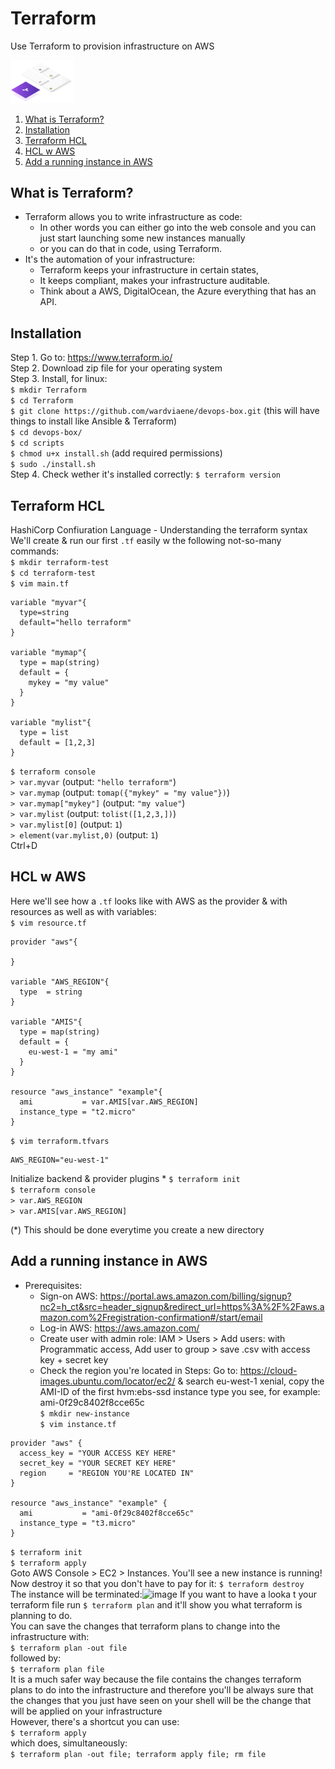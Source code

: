 # Terraform
Use Terraform to provision infrastructure on AWS
<!--<img src="src/assets/img/terraform-registry.gif" width="44%"/> -->
<img src="src/assets/img/terraform.svg" width="20%"/> <br>
1. [What is Terraform?](#What-is-Terraform?)
2. [Installation](#Installation)
3. [Terraform HCL](#Terraform-HCL)
4. [HCL w AWS](#HCL-w-AWS)
5. [Add a running instance in AWS](#Add-a-running-instance-in-AWS)

## What is Terraform?
- Terraform allows you to write infrastructure as code:
  - In other words you can either go into the web console and you can just start launching some new instances manually
  - or you can do that in code, using Terraform.
- It's the automation of your infrastructure:
  - Terraform keeps your infrastructure in certain states,
  - It keeps compliant, makes your infrastructure auditable.
  - Think about a AWS, DigitalOcean, the Azure everything that has an API.
 
 ## Installation  
  Step 1. Go to: https://www.terraform.io/ <br>
  Step 2. Download zip file for your operating system <br>
  Step 3. Install, for linux: <br>
```$ mkdir Terraform```<br>
```$ cd Terraform```<br>
```$ git clone https://github.com/wardviaene/devops-box.git``` (this will have things to install like Ansible & Terraform)<br>
```$ cd devops-box/```<br>
```$ cd scripts```<br>
```$ chmod u+x install.sh``` (add required permissions)<br>
```$ sudo ./install.sh```<br>
 Step 4. Check wether it's installed correctly:
```$ terraform version``` <br>

## Terraform HCL
HashiCorp Confiuration Language - Understanding the terraform syntax<br>
We'll create & run our first ```.tf``` easily w the following not-so-many commands:<br>
```$ mkdir terraform-test```<br>
```$ cd terraform-test```<br>
```$ vim main.tf ```<br>
```
variable "myvar"{
  type=string
  default="hello terraform"
}

variable "mymap"{
  type = map(string)
  default = {
    mykey = "my value"
  }
}

variable "mylist"{
  type = list
  default = [1,2,3]
}
```


```$ terraform console```<br>
```> var.myvar```             (output: ```"hello terraform"```)<br> 
```> var.mymap```             (output: ```tomap({"mykey" = "my value"})```)<br> 
```> var.mymap["mykey"]```    (output: ```"my value"```)<br> 
```> var.mylist```            (output: ```tolist([1,2,3,])```)<br> 
```> var.mylist[0]```         (output: ```1```)<br> 
```> element(var.mylist,0)``` (output: ```1```)<br> 
Ctrl+D

## HCL w AWS
Here we'll see how a ```.tf``` looks like with AWS as the provider & with resources as well as with variables:<br>
```$ vim resource.tf```<br> 
```
provider "aws"{

}

variable "AWS_REGION"{
  type  = string
}

variable "AMIS"{
  type = map(string)
  default = {
    eu-west-1 = "my ami" 
  }
}

resource "aws_instance" "example"{
  ami           = var.AMIS[var.AWS_REGION]
  instance_type = "t2.micro"
}
```


```$ vim terraform.tfvars```<br> 
```
AWS_REGION="eu-west-1"
```


Initialize backend & provider plugins * ```$ terraform init```<br> 
```$ terraform console```<br> 
```> var.AWS_REGION```<br> 
```> var.AMIS[var.AWS_REGION]```<br>

(\*) This should be done everytime you create a new directory

## Add a running instance in AWS
* Prerequisites:
  * Sign-on AWS: https://portal.aws.amazon.com/billing/signup?nc2=h_ct&src=header_signup&redirect_url=https%3A%2F%2Faws.amazon.com%2Fregistration-confirmation#/start/email
  * Log-in AWS: https://aws.amazon.com/ 
  * Create user with admin role: IAM > Users > Add users: with Programmatic access, Add user to group > save .csv with access key + secret key
  * Check the region you're located in
Steps:
Go to: https://cloud-images.ubuntu.com/locator/ec2/ & search eu-west-1 xenial, copy the AMI-ID of the first hvm:ebs-ssd instance type you see, for example: ami-0f29c8402f8cce65c<br>
```$ mkdir new-instance```<br> 
```$ vim instance.tf```<br>
```
provider "aws" {
  access_key = "YOUR ACCESS KEY HERE"
  secret_key = "YOUR SECRET KEY HERE"
  region     = "REGION YOU'RE LOCATED IN"
}

resource "aws_instance" "example" {
  ami           = "ami-0f29c8402f8cce65c"
  instance_type = "t3.micro"
}
```

```$ terraform init```<br> 
```$ terraform apply```<br> 
Goto AWS Console > EC2 > Instances. You'll see a new instance is running!<br> 
Now destroy it so that you don't have to pay for it: ```$ terraform destroy```<br> 
The instance will be terminated:![image](https://user-images.githubusercontent.com/56561804/204793855-5f9c1863-bf85-4302-9a70-8df12d5729da.png)
If you want to have a looka t your terraform file run ```$ terraform plan``` and it'll show you what terraform is planning to do.<br>
You can save the changes that terraform plans to change into the infrastructure with:<br> 
```$ terraform plan -out file```<br> 
followed by:<br> 
```$ terraform plan file```<br> 
It is a much safer way because the file contains the changes terraform plans to do into the infrastructure and therefore you'll be always sure
that the changes that you just have seen on your shell will be the change that will be applied on your infrastructure<br>
However, there's a shortcut you can use:<br> 
```$ terraform apply```<br> 
which does, simultaneously: <br> 
```$ terraform plan -out file; terraform apply file; rm file```<br> 









          

